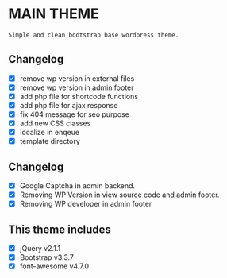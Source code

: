 # MAIN THEME
```
Simple and clean bootstrap base wordpress theme.
```
## Changelog
* [x] remove wp version in external files
* [x] remove wp version in admin footer
* [x] add php file for shortcode functions
* [x] add php file for ajax response
* [x] fix 404 message for seo purpose
* [x] add new CSS classes
* [x] localize in enqeue
* [x] template directory

## Changelog
* [x] Google Captcha in admin backend.
* [x] Removing WP Version in view source code and admin footer.
* [x] Removing WP developer in admin footer

## This theme includes
* [x] jQuery v2.1.1
* [x] Bootstrap v3.3.7
* [x] font-awesome v4.7.0